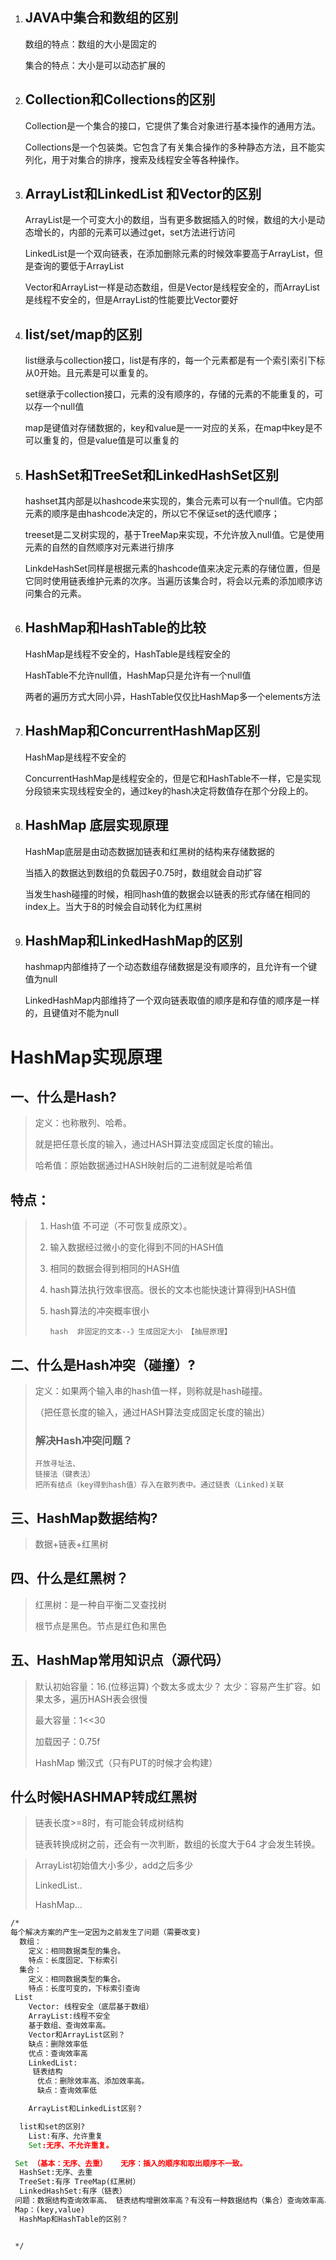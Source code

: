 1. ##  JAVA中集合和数组的区别

   数组的特点：数组的大小是固定的

   集合的特点：大小是可以动态扩展的

2. ## Collection和Collections的区别

   Collection是一个集合的接口，它提供了集合对象进行基本操作的通用方法。

   Collections是一个包装类。它包含了有关集合操作的多种静态方法，且不能实列化，用于对集合的排序，搜索及线程安全等各种操作。

3. ## ArrayList和LinkedList 和Vector的区别

   ArrayList是一个可变大小的数组，当有更多数据插入的时候，数组的大小是动态增长的，内部的元素可以通过get，set方法进行访问

   LinkedList是一个双向链表，在添加删除元素的时候效率要高于ArrayList，但是查询的要低于ArrayList

   Vector和ArrayList一样是动态数组，但是Vector是线程安全的，而ArrayList是线程不安全的，但是ArrayList的性能要比Vector要好

4. ## list/set/map的区别

   list继承与collection接口，list是有序的，每一个元素都是有一个索引索引下标从0开始。且元素是可以重复的。

   set继承于collection接口，元素的没有顺序的，存储的元素的不能重复的，可以存一个null值

   map是键值对存储数据的，key和value是一一对应的关系，在map中key是不可以重复的，但是value值是可以重复的

5. ## HashSet和TreeSet和LinkedHashSet区别

   hashset其内部是以hashcode来实现的，集合元素可以有一个null值。它内部元素的顺序是由hashcode决定的，所以它不保证set的迭代顺序；

   treeset是二叉树实现的，基于TreeMap来实现，不允许放入null值。它是使用元素的自然的自然顺序对元素进行排序

   LinkdeHashSet同样是根据元素的hashcode值来决定元素的存储位置，但是它同时使用链表维护元素的次序。当遍历该集合时，将会以元素的添加顺序访问集合的元素。

6. ## HashMap和HashTable的比较

   HashMap是线程不安全的，HashTable是线程安全的

   HashTable不允许null值，HashMap只是允许有一个null值

   两者的遍历方式大同小异，HashTable仅仅比HashMap多一个elements方法

7. ## HashMap和ConcurrentHashMap区别

   HashMap是线程不安全的

   ConcurrentHashMap是线程安全的，但是它和HashTable不一样，它是实现分段锁来实现线程安全的，通过key的hash决定将数值存在那个分段上的。

8. ## HashMap 底层实现原理

   HashMap底层是由动态数据加链表和红黑树的结构来存储数据的

   当插入的数据达到数组的负载因子0.75时，数组就会自动扩容

   当发生hash碰撞的时候，相同hash值的数据会以链表的形式存储在相同的index上。当大于8的时候会自动转化为红黑树

9. ## HashMap和LinkedHashMap的区别

   hashmap内部维持了一个动态数组存储数据是没有顺序的，且允许有一个键值为null

   LinkedHashMap内部维持了一个双向链表取值的顺序是和存值的顺序是一样的，且键值对不能为null




# HashMap实现原理

## 一、什么是Hash?

> 定义：也称散列、哈希。
>
> 就是把任意长度的输入，通过HASH算法变成固定长度的输出。
>
> 哈希值：原始数据通过HASH映射后的二进制就是哈希值

## 特点：

> 1. Hash值 不可逆（不可恢复成原文）。 
>
> 2. 输入数据经过微小的变化得到不同的HASH值
>
> 3. 相同的数据会得到相同的HASH值
>
> 4. hash算法执行效率很高。很长的文本也能快速计算得到HASH值
>
> 5. hash算法的冲突概率很小
>
>    ```
>    hash  非固定的文本--》生成固定大小 【抽屉原理】
>    ```
>

## 二、什么是Hash冲突（碰撞）?

> 定义：如果两个输入串的hash值一样，则称就是hash碰撞。
>
> （把任意长度的输入，通过HASH算法变成固定长度的输出）
>
> ### 解决Hash冲突问题？
>
> ```
> 开放寻址法、
> 链接法（键表法）
> 把所有结点（key得到hash值）存入在散列表中。通过链表（Linked)关联
> ```
>
> 

## 三、HashMap数据结构?

> 数据+链表+红黑树

## 四、什么是红黑树？

> 红黑树：是一种自平衡二叉查找树
>
> 根节点是黑色。节点是红色和黑色

## 五、HashMap常用知识点（源代码）

> 默认初始容量：16.(位移运算)  个数太多或太少？ 太少：容易产生扩容。如果太多，遍历HASH表会很慢
>
> 最大容量：1<<30
>
> 加载因子：0.75f
>
> HashMap 懒汉式（只有PUT的时候才会构建）

## 什么时候HASHMAP转成红黑树

> 链表长度>=8时，有可能会转成树结构
>
> 链表转换成树之前，还会有一次判断，数组的长度大于64 才会发生转换。

> ArrayList初始值大小多少，add之后多少
>
> LinkedList..
>
> HashMap...





```bat
/*
每个解决方案的产生一定因为之前发生了问题（需要改变)
  数组：
    定义：相同数据类型的集合。
    特点：长度固定、下标索引
  集合：
    定义：相同数据类型的集合。
    特点：长度可变的，下标索引查询
 List
    Vector: 线程安全（底层基于数组）
    ArrayList:线程不安全
    基于数组、查询效率高。
    Vector和ArrayList区别？
    缺点：删除效率低
    优点：查询效率高
    LinkedList:
     链表结构
      优点：删除效率高、添加效率高。
      缺点：查询效率低

    ArrayList和LinkedList区别？

  list和set的区别?
    List:有序、允许重复
    Set:无序、不允许重复。

 Set （基本：无序、去重）   无序：插入的顺序和取出顺序不一致。
  HashSet:无序、去重
  TreeSet:有序 TreeMap(红黑树）
  LinkedHashSet:有序（链表）
 问题：数据结构查询效率高、 链表结构增删效率高？有没有一种数据结构（集合）查询效率高、增删效率高？
 Map：(key,value)
  HashMap和HashTable的区别？


 */
```